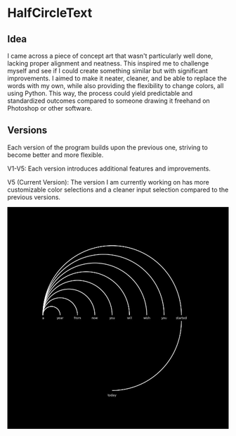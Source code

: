 # HalfCircleText

## Idea

I came across a piece of concept art that wasn't particularly well done, lacking proper alignment and neatness. This inspired me to challenge myself and see if I could create something similar but with significant improvements. I aimed to make it neater, cleaner, and be able to replace the words with my own, while also providing the flexibility to change colors, all using Python. This way, the process could yield predictable and standardized outcomes compared to someone drawing it freehand on Photoshop or other software.

## Versions

Each version of the program builds upon the previous one, striving to become better and more flexible.

V1-V5: Each version introduces additional features and improvements.

V5 (Current Version): The version I am currently working on has more customizable color selections and a cleaner input selection compared to the previous versions.

![Version 5](outputv5.jpg)


